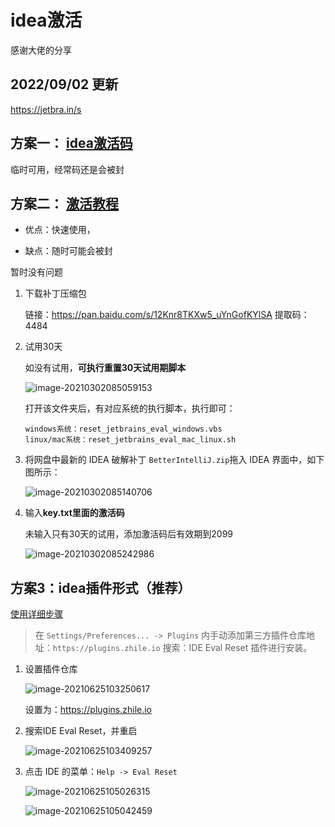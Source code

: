 # idea激活

感谢大佬的分享

## 2022/09/02 更新

https://jetbra.in/s



## 方案一： [idea激活码](https://mp.weixin.qq.com/s?__biz=MzU3OTc1MDM1Mg==&mid=100001156&idx=2&sn=3187898ce1b7c3043094818ee2845685&chksm=7d60153b4a179c2da25fbdae83303650f809e88b504640c60c7c44c9aa7f830839e7da51668c&mpshare=1&scene=1&srcid=0115e9BAMuJ4BsDBL0D1MJKV&sharer_sharetime=1612312363056&sharer_shareid=a505c1f9a373390bf95160675e08bcaa&key=6350e10889409f8df2736e855bcc767586fb7b876af9ec46a25ac581271cfb96f0853271b8c12cd96426c9e93bc9ab4303ee704251f5c2ed48e653af3099b824cade4c26975fc92679b1f3b97e39a983303d5d90ca35b0132683c002e67f34dddf4208f2175aac4e5780a504c90311bc3b01cd9686edb5e7f30a550397b191fa&ascene=1&uin=MTcyMzYyMDY0MQ%3D%3D&devicetype=Windows+7+x64&version=62090538&lang=zh_CN&exportkey=AUctG%2FOUumXuK%2BhLZ2R3O3o%3D&pass_ticket=DiwIWlgbfJNpxTE2OnMEtrm4JwYFfGFvqAPoehBFTeNlub07NNYQ3bfqAJfqNHuP&wx_header=0)

临时可用，经常码还是会被封

## 方案二： [激活教程](https://www.exception.site/essay/how-to-free-use-intellij-idea-2019-3)

- 优点：快速使用，

- 缺点：随时可能会被封

暂时没有问题

1. 下载补丁压缩包

   链接：https://pan.baidu.com/s/12Knr8TKXw5_uYnGofKYlSA 
   提取码：4484 

2. 试用30天

   如没有试用，**可执行重置30天试用期脚本**

   ![image-20210302085059153](https://abelsun-1256449468.cos.ap-beijing.myqcloud.com/image/image-20210302085059153.png)

   打开该文件夹后，有对应系统的执行脚本，执行即可：

   ```shell
   windows系统：reset_jetbrains_eval_windows.vbs
   linux/mac系统：reset_jetbrains_eval_mac_linux.sh
   ```

3. 将网盘中最新的 IDEA 破解补丁 `BetterIntelliJ.zip`拖入 IDEA 界面中，如下图所示：

   ![image-20210302085140706](https://abelsun-1256449468.cos.ap-beijing.myqcloud.com/image/image-20210302085140706.png)

4. 输入**key.txt里面的激活码**

   未输入只有30天的试用，添加激活码后有效期到2099

   ![image-20210302085242986](https://abelsun-1256449468.cos.ap-beijing.myqcloud.com/image/image-20210302085242986.png)

## 方案3：idea插件形式（推荐）

[使用详细步骤](https://www.macwk.com/article/jetbrains-crack)

> 在 `Settings/Preferences... -> Plugins` 内手动添加第三方插件仓库地址：`https://plugins.zhile.io` 搜索：IDE Eval Reset 插件进行安装。

1. 设置插件仓库

   ![image-20210625103250617](https://abelsun-1256449468.cos.ap-beijing.myqcloud.com/image/image-20210625103250617.png)

   设置为：https://plugins.zhile.io

2. 搜索IDE Eval Reset，并重启

   ![image-20210625103409257](https://abelsun-1256449468.cos.ap-beijing.myqcloud.com/image/image-20210625103409257.png)

3. 点击 IDE 的菜单：`Help -> Eval Reset`

   ![image-20210625105026315](https://abelsun-1256449468.cos.ap-beijing.myqcloud.com/image/image-20210625105026315.png)

   ![image-20210625105042459](https://abelsun-1256449468.cos.ap-beijing.myqcloud.com/image/image-20210625105042459.png)

